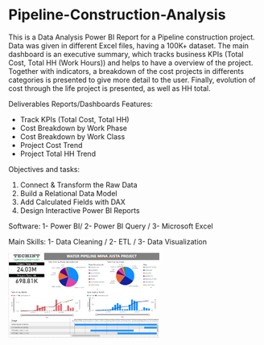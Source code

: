 # Pipeline-Construction-Analysis
This is a Data Analysis Power BI Report for a Pipeline construction project. Data was given in different Excel files, having a 100K+ dataset. The main dashboard is an executive summary, which tracks business KPIs (Total Cost, Total HH (Work Hours)) and helps to have a overview of the project. Together with indicators, a breakdown of the cost projects in differents categories is presented to give more detail to the user. Finally, evolution of cost through the life project is presented, as well as HH total.

Deliverables Reports/Dashboards Features:
- Track KPIs (Total Cost, Total HH)
- Cost Breakdown by Work Phase
- Cost Breakdown by Work Class
-	Project Cost Trend 
-	Project Total HH Trend

Objectives and tasks:
1.	Connect & Transform the Raw Data
2.	Build a Relational Data Model
3.	Add Calculated Fields with DAX
4.	Design Interactive Power BI Reports

Software: 1- Power BI/ 2- Power BI Query / 3- Microsoft Excel

Main Skills: 1- Data Cleaning / 2- ETL / 3- Data Visualization

<img
  src="/Images/PCP_Executive Summary.PNG"
  alt="Executive Summary"
  title="Executive Summary"
  style="display: inline-block; margin: 0 auto; max-width: 300px">
